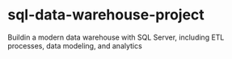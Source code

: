 # sql-data-warehouse-project
Buildin a modern data warehouse with SQL Server, including ETL processes, data modeling, and analytics
